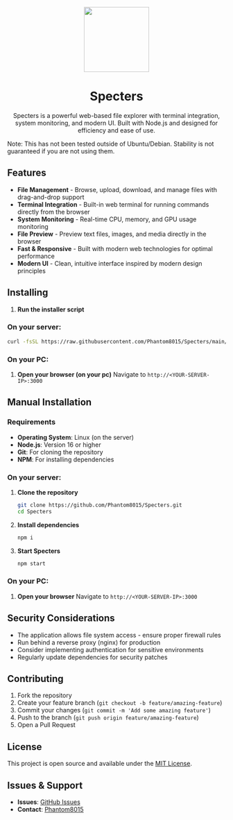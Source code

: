 <p align="center">
<img src="https://raw.githubusercontent.com/Phantom8015/Specters/refs/heads/main/website/favicon.png" width="150" height="150"/>
</p>
<h1 align="center">Specters</h1>
<p align="center">Specters is a powerful web-based file explorer with terminal integration, system monitoring, and modern UI. Built with Node.js and designed for efficiency and ease of use.</p>

Note: This has not been tested outside of Ubuntu/Debian. Stability is not guaranteed if you are not using them.

## Features

- **File Management** - Browse, upload, download, and manage files with drag-and-drop support
- **Terminal Integration** - Built-in web terminal for running commands directly from the browser
- **System Monitoring** - Real-time CPU, memory, and GPU usage monitoring
- **File Preview** - Preview text files, images, and media directly in the browser
- **Fast & Responsive** - Built with modern web technologies for optimal performance
- **Modern UI** - Clean, intuitive interface inspired by modern design principles

## Installing 
1. **Run the installer script**

### On your server:
```bash
curl -fsSL https://raw.githubusercontent.com/Phantom8015/Specters/main/install.sh | bash
```
### On your PC:
1. **Open your browser (on your pc)**
   Navigate to `http://<YOUR-SERVER-IP>:3000`

## Manual Installation


### Requirements

- **Operating System**: Linux (on the server)
- **Node.js**: Version 16 or higher
- **Git**: For cloning the repository
- **NPM**: For installing dependencies

### On your server:
1. **Clone the repository**
   ```bash
   git clone https://github.com/Phantom8015/Specters.git
   cd Specters
   ```

2. **Install dependencies**
   ```bash
   npm i
   ```

3. **Start Specters**
   ```bash
   npm start
   ```

### On your PC:
1. **Open your browser**
   Navigate to `http://<YOUR-SERVER-IP>:3000`


## Security Considerations

- The application allows file system access - ensure proper firewall rules
- Run behind a reverse proxy (nginx) for production
- Consider implementing authentication for sensitive environments
- Regularly update dependencies for security patches

## Contributing

1. Fork the repository
2. Create your feature branch (`git checkout -b feature/amazing-feature`)
3. Commit your changes (`git commit -m 'Add some amazing feature'`)
4. Push to the branch (`git push origin feature/amazing-feature`)
5. Open a Pull Request

## License

This project is open source and available under the [MIT License](LICENSE).

## Issues & Support

- **Issues**: [GitHub Issues](https://github.com/Phantom8015/Specters/issues)
- **Contact**: [Phantom8015](https://github.com/Phantom8015)
